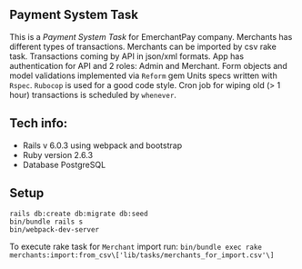 ## Payment System Task

This is a *Payment System Task* for EmerchantPay company.
Merchants has different types of transactions.
Merchants can be imported by csv rake task.
Transactions coming by API in json/xml formats.
App has authentication for API and 2 roles: Admin and Merchant.
Form objects and model validations implemented via `Reform` gem
Units specs written with `Rspec`.
`Rubocop` is used for a good code style.
Cron job for wiping old (> 1 hour) transactions is scheduled by `whenever`.

## Tech info:
* Rails v 6.0.3 using webpack and bootstrap
* Ruby version 2.6.3
* Database PostgreSQL

## Setup
```
rails db:create db:migrate db:seed
bin/bundle rails s
bin/webpack-dev-server
```
To execute rake task for `Merchant` import run:
`bin/bundle exec rake merchants:import:from_csv\['lib/tasks/merchants_for_import.csv'\]`
